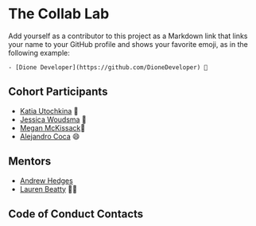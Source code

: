 # The Collab Lab

Add yourself as a contributor to this project as a Markdown link that links your name to your GitHub profile and shows your favorite emoji, as in the following example:

    - [Dione Developer](https://github.com/DioneDeveloper) 💅

## Cohort Participants

- [Katia Utochkina](https://github.com/katia-utochkina) 🌸
- [Jessica Woudsma](https://github.com/jssckbl) 🦅
- [Megan McKissack](https://github.com/meganmckissack)📼
- [Alejandro Coca](https://github.com/alxmcr) 😄

## Mentors

- [Andrew Hedges](https://github.com/segdeha)
- [Lauren Beatty](https://github.com/laurenmbeatty) 👩‍🎤

## Code of Conduct Contacts
